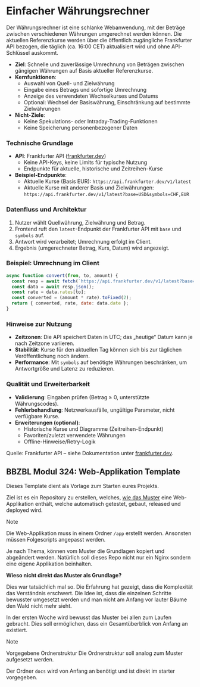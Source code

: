 # Einfacher Währungsrechner

Der Währungsrechner ist eine schlanke Webanwendung, mit der Beträge zwischen verschiedenen Währungen umgerechnet werden können. Die aktuellen Referenzkurse werden über die öffentlich zugängliche Frankfurter API bezogen, die täglich (ca. 16:00 CET) aktualisiert wird und ohne API-Schlüssel auskommt.

- **Ziel**: Schnelle und zuverlässige Umrechnung von Beträgen zwischen gängigen Währungen auf Basis aktueller Referenzkurse.
- **Kernfunktionen**:
  - Auswahl von Quell- und Zielwährung
  - Eingabe eines Betrags und sofortige Umrechnung
  - Anzeige des verwendeten Wechselkurses und Datums
  - Optional: Wechsel der Basiswährung, Einschränkung auf bestimmte Zielwährungen
- **Nicht-Ziele**:
  - Keine Spekulations- oder Intraday-Trading-Funktionen
  - Keine Speicherung personenbezogener Daten

### Technische Grundlage

- **API**: Frankfurter API ([frankfurter.dev](https://frankfurter.dev/))
  - Keine API-Keys, keine Limits für typische Nutzung
  - Endpunkte für aktuelle, historische und Zeitreihen-Kurse
- **Beispiel-Endpunkte**:
  - Aktuelle Kurse (Basis EUR): `https://api.frankfurter.dev/v1/latest`
  - Aktuelle Kurse mit anderer Basis und Zielwährungen: `https://api.frankfurter.dev/v1/latest?base=USD&symbols=CHF,EUR`

### Datenfluss und Architektur

1. Nutzer wählt Quellwährung, Zielwährung und Betrag.
2. Frontend ruft den `latest`-Endpunkt der Frankfurter API mit `base` und `symbols` auf.
3. Antwort wird verarbeitet; Umrechnung erfolgt im Client.
4. Ergebnis (umgerechneter Betrag, Kurs, Datum) wird angezeigt.

### Beispiel: Umrechnung im Client

```javascript
async function convert(from, to, amount) {
  const resp = await fetch(`https://api.frankfurter.dev/v1/latest?base=${from}&symbols=${to}`);
  const data = await resp.json();
  const rate = data.rates[to];
  const converted = (amount * rate).toFixed(2);
  return { converted, rate, date: data.date };
}
```

### Hinweise zur Nutzung

- **Zeitzonen**: Die API speichert Daten in UTC; das „heutige“ Datum kann je nach Zeitzone variieren.
- **Stabilität**: Kurse für den aktuellen Tag können sich bis zur täglichen Veröffentlichung noch ändern.
- **Performance**: Mit `symbols` auf benötigte Währungen beschränken, um Antwortgröße und Latenz zu reduzieren.

### Qualität und Erweiterbarkeit

- **Validierung**: Eingaben prüfen (Betrag ≥ 0, unterstützte Währungscodes).
- **Fehlerbehandlung**: Netzwerkausfälle, ungültige Parameter, nicht verfügbare Kurse.
- **Erweiterungen (optional)**:
  - Historische Kurse und Diagramme (Zeitreihen-Endpunkt)
  - Favoriten/zuletzt verwendete Währungen
  - Offline-Hinweise/Retry-Logik

Quelle: Frankfurter API – siehe Dokumentation unter [frankfurter.dev](https://frankfurter.dev/).





## BBZBL Modul 324: Web-Applikation Template

Dieses Template dient als Vorlage zum Starten eures Projekts.

Ziel ist es ein Repository zu erstellen, welches, [wie das Muster](https://github.com/herrhodel/modul-324-muster) eine
Web-Applikation enthält, welche automatisch getestet, gebaut, released und deployed wird.

> [!NOTE]
> Die Web-Applikation muss in einem Ordner `/app` erstellt werden. Ansonsten müssen Folgescripts angepasst werden.

Je nach Thema, können vom Muster die Grundlagen kopiert und abgeändert werden.
Natürlich soll dieses Repo nicht nur ein Nginx sondern eine eigene Applikation beinhalten.

**Wieso nicht direkt das Muster als Grundlage?**

Dies war tatsächlich mal so. Die Erfahrung hat gezeigt, dass die Komplexität
das Verständnis erschwert. Die Idee ist, dass die einzelnen Schritte bewusster
umgesetzt werden und man nicht am Anfang vor lauter Bäume den Wald nicht mehr sieht.

In der ersten Woche wird bewusst das Muster bei allen zum Laufen gebracht. Dies
soll ermöglichen, dass ein Gesamtüberblick von Anfang an existiert.

> [!NOTE]
> Vorgegebene Ordnerstruktur
> Die Ordnerstruktur soll analog zum Muster aufgesetzt werden.
>
> Der Ordner `docs` wird von Anfang an benötigt und ist direkt im starter
> vorgegeben.
